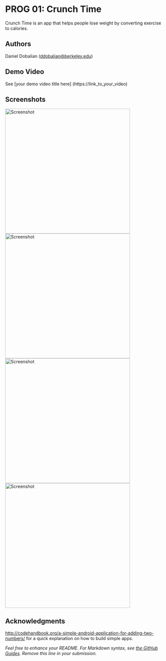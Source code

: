 # PROG 01: Crunch Time

Crunch Time is an app that helps people lose weight by converting exercise to calories.

## Authors

Daniel Dobalian  ([ddobalian@berkeley.edu](mailto:ddobalian@berkeley.edu))

## Demo Video

See [your demo video title here] (https://link_to_your_video)

## Screenshots

<img src="screenshots/base" height="400" alt="Screenshot"/>
<img src="screenshots/enter" height="400" alt="Screenshot"/>
<img src="screenshots/pushups" height="400" alt="Screenshot"/>
<img src="screenshots/jj" height="400" alt="Screenshot"/>

## Acknowledgments

http://codehandbook.org/a-simple-android-application-for-adding-two-numbers/ for a quick explanation on how to build simple apps. 

*Feel free to enhance your README. For Markdown syntax, see [the GitHub Guides](https://guides.github.com/features/mastering-markdown/). Remove this line in your submission.*
